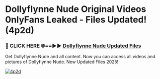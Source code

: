 # Dollyflynne Nude Original Videos 0nlyFans Leaked - Files Updated! (4p2d)

<h3>🔴 CLICK HERE 🌐==►► <a href="https://tinyurl.com/5h6xmrr3" rel="nofollow">Dollyflynne Nude Updated Files</a></h3>

Get Dollyflynne Nude and all content. Now you can access all videos and pictures of Dollyflynne Nude. New Updated Files 2025!

[![4p2d](https://i.imgur.com/KVD873Z.gif)](https://tinyurl.com/5h6xmrr3)
